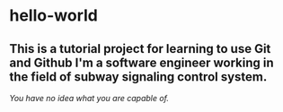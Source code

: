 # hello-world
This is a tutorial project for learning to use Git and Github
I'm a software engineer working in the field of subway signaling control system.
------
*You have no idea what you are capable of.*
